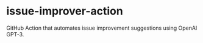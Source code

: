 # issue-improver-action
GitHub Action that automates issue improvement suggestions using OpenAI GPT-3.
